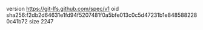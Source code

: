 version https://git-lfs.github.com/spec/v1
oid sha256:f2db2d64631e1fd94f5207481f0a5bfe013c0c5d47231b1e8485882280c41b72
size 2247
